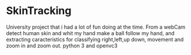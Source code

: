 # SkinTracking 
University project that i had a lot of fun doing at the time.
From a webCam detect human skin and whit my hand make a ball follow my hand, and extracting caracteristics for classifying right,left,up down, movement and zoom in and zoom out.
python 3 and openvc3
